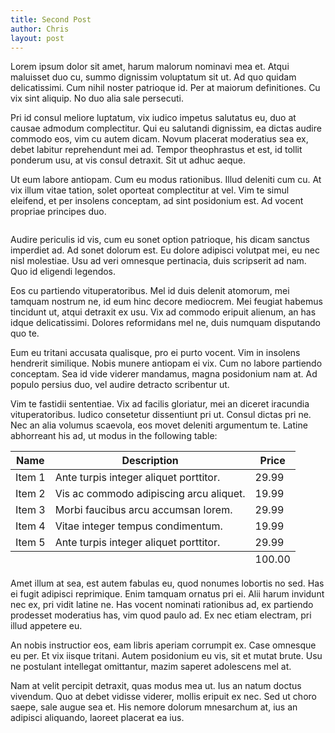```yaml
---
title: Second Post
author: Chris
layout: post
---
```


Lorem ipsum dolor sit amet, harum malorum nominavi mea et. Atqui maluisset duo cu, summo dignissim voluptatum sit ut. Ad quo quidam delicatissimi. Cum nihil noster patrioque id. Per at maiorum definitiones. Cu vix sint aliquip. No duo alia sale persecuti.

Pri id consul meliore luptatum, vix iudico impetus salutatus eu, duo at causae admodum complectitur. Qui eu salutandi dignissim, ea dictas audire commodo eos, vim cu autem dicam. Novum placerat moderatius sea ex, debet labitur reprehendunt mei ad. Tempor theophrastus et est, id tollit ponderum usu, at vis consul detraxit. Sit ut adhuc aeque.

Ut eum labore antiopam. Cum eu modus rationibus. Illud deleniti cum cu. At vix illum vitae tation, solet oporteat complectitur at vel. Vim te simul eleifend, et per insolens conceptam, ad sint posidonium est. Ad vocent propriae principes duo.

<span class="image right"><img src="{{ 'assets/images/pic03.jpg' | relative_url }}" alt="" /></span>

Audire periculis id vis, cum eu sonet option patrioque, his dicam sanctus imperdiet ad. Ad sonet dolorum est. Eu dolore adipisci volutpat mei, eu nec nisl molestiae. Usu ad veri omnesque pertinacia, duis scripserit ad nam. Quo id eligendi legendos.

Eos cu partiendo vituperatoribus. Mel id duis delenit atomorum, mei tamquam nostrum ne, id eum hinc decore mediocrem. Mei feugiat habemus tincidunt ut, atqui detraxit ex usu. Vix ad commodo eripuit alienum, an has idque delicatissimi. Dolores reformidans mel ne, duis numquam disputando quo te.

Eum eu tritani accusata qualisque, pro ei purto vocent. Vim in insolens hendrerit similique. Nobis munere antiopam ei vix. Cum no labore partiendo conceptam. Sea id vide viderer mandamus, magna posidonium nam at. Ad populo persius duo, vel audire detracto scribentur ut.

Vim te fastidii sententiae. Vix ad facilis gloriatur, mei an diceret iracundia vituperatoribus. Iudico consetetur dissentiunt pri ut. Consul dictas pri ne. Nec an alia volumus scaevola, eos movet deleniti argumentum te. Latine abhorreant his ad, ut modus in the following table:

<div class="table-wrapper">
  <table>
    <thead>
      <tr>
        <th>Name</th>
        <th>Description</th>
        <th>Price</th>
      </tr>
    </thead>
    <tbody>
      <tr>
        <td>Item 1</td>
        <td>Ante turpis integer aliquet porttitor.</td>
        <td>29.99</td>
      </tr>
      <tr>
        <td>Item 2</td>
        <td>Vis ac commodo adipiscing arcu aliquet.</td>
        <td>19.99</td>
      </tr>
      <tr>
        <td>Item 3</td>
        <td> Morbi faucibus arcu accumsan lorem.</td>
        <td>29.99</td>
      </tr>
      <tr>
        <td>Item 4</td>
        <td>Vitae integer tempus condimentum.</td>
        <td>19.99</td>
      </tr>
      <tr>
        <td>Item 5</td>
        <td>Ante turpis integer aliquet porttitor.</td>
        <td>29.99</td>
      </tr>
    </tbody>
    <tfoot>
      <tr>
        <td colspan="2"></td>
        <td>100.00</td>
      </tr>
    </tfoot>
  </table>
</div>

Amet illum at sea, est autem fabulas eu, quod nonumes lobortis no sed. Has ei fugit adipisci reprimique. Enim tamquam ornatus pri ei. Alii harum invidunt nec ex, pri vidit latine ne. Has vocent nominati rationibus ad, ex partiendo prodesset moderatius has, vim quod paulo ad. Ex nec etiam electram, pri illud appetere eu.

An nobis instructior eos, eam libris aperiam corrumpit ex. Case omnesque eu per. Et vix iisque tritani. Autem posidonium eu vis, sit et mutat brute. Usu ne postulant intellegat omittantur, mazim saperet adolescens mel at.

Nam at velit percipit detraxit, quas modus mea ut. Ius an natum doctus vivendum. Quo at debet vidisse viderer, mollis eripuit ex nec. Sed ut choro saepe, sale augue sea et. His nemore dolorum mnesarchum at, ius an adipisci aliquando, laoreet placerat ea ius.

